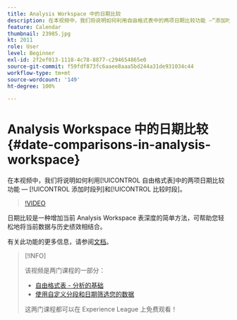 ```yaml
---
title: Analysis Workspace 中的日期比较
description: 在本视频中，我们将说明如何利用自由格式表中的两项日期比较功能 —“添加时段列”和“比较时段”。
feature: Calendar
thumbnail: 23985.jpg
kt: 2011
role: User
level: Beginner
exl-id: 2f2ef013-1118-4c78-8877-c294654865e0
source-git-commit: f59fdf873fc6aaee8aaa5bd244a31de931034c44
workflow-type: tm+mt
source-wordcount: '149'
ht-degree: 100%

---
```


# Analysis Workspace 中的日期比较 {#date-comparisons-in-analysis-workspace}

在本视频中，我们将说明如何利用[!UICONTROL 自由格式表]中的两项日期比较功能 — [!UICONTROL 添加时段列]和[!UICONTROL 比较时段]。

>[!VIDEO](https://video.tv.adobe.com/v/23985/?quality=12)

日期比较是一种增加当前 Analysis Workspace 表深度的简单方法，可帮助您轻松地将当前数据与历史绩效相结合。

有关此功能的更多信息，请参阅[文档](https://experienceleague.adobe.com/docs/analytics/analyze/analysis-workspace/components/calendar-date-ranges/time-comparison.html?lang=zh-Hans)。

>[!INFO]
>
> 该视频是两门课程的一部分：
>
> * [自由格式表 - 分析的基础](https://experienceleague.adobe.com/?recommended=Analytics-U-1-2020.3)
> * [使用自定义分段和日期筛选您的数据](https://experienceleague.adobe.com/?recommended=Analytics-U-1-2021.1.filterdata)
>
> 这两门课程都可以在 Experience League 上免费观看！
